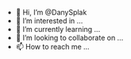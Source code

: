 - 👋 Hi, I’m @DanySplak
- 👀 I’m interested in ...
- 🌱 I’m currently learning ...
- 💞️ I’m looking to collaborate on ...
- 📫 How to reach me ...

<!---
DanySplak/DanySplak is a ✨ special ✨ repository because its `README.md` (this file) appears on your GitHub profile.
You can click the Preview link to take a look at your changes.
--->
